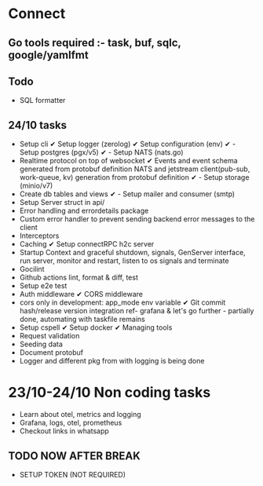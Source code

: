 # Connect

## Go tools required :- task, buf, sqlc, google/yamlfmt

## Todo
- SQL formatter

## 24/10 tasks
- Setup cli
✔ Setup logger (zerolog)
✔ Setup configuration (env)
✔ - Setup postgres (pgx/v5)
✔ - Setup NATS (nats.go)
- Realtime protocol on top of websocket
✔ Events and event schema generated from protobuf definition
NATS and jetstream client(pub-sub, work-queue, kv) generation from protobuf definition
✔ - Setup storage (minio/v7)
- Create db tables and views
✔ - Setup mailer and consumer (smtp)
- Setup Server struct in api/
- Error handling and errordetails package
- Custom error handler to prevent sending backend error messages to the client
- Interceptors
- Caching
✔ Setup connectRPC h2c server
- Startup Context and graceful shutdown, signals, GenServer interface, run server, monitor and restart, listen to os signals and terminate
- Gocilint
- Github actions lint, format & diff, test
- Setup e2e test
- Auth middleware
✔ CORS middleware
- cors only in development: app_mode env variable
✔ Git commit hash/release version integration ref- grafana & let's go further - partially done, automating with taskfile remains
- Setup cspell
✔ Setup docker
✔ Managing tools
- Request validation
- Seeding data
- Document protobuf
- Logger and different pkg from with logging is being done

# 23/10-24/10  Non coding tasks
- Learn about otel, metrics and logging
- Grafana, logs, otel, prometheus
- Checkout links in whatsapp


## TODO NOW AFTER BREAK
- SETUP TOKEN (NOT REQUIRED)